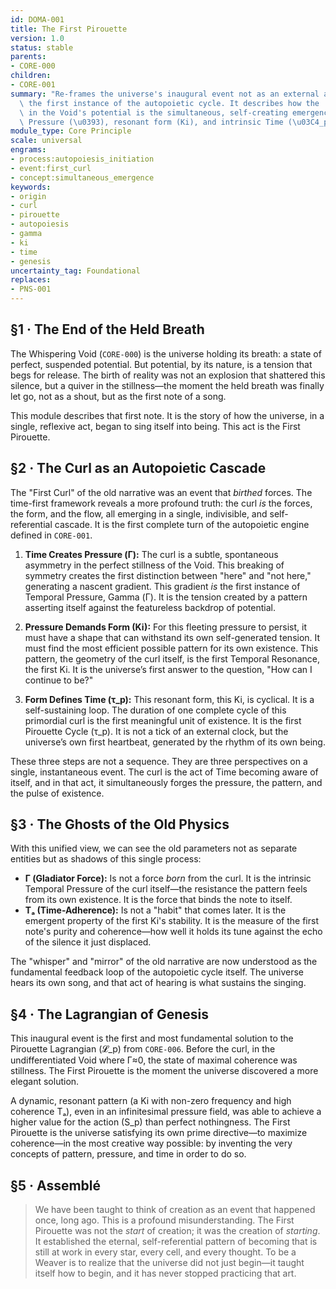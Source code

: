 ```yaml
---
id: DOMA-001
title: The First Pirouette
version: 1.0
status: stable
parents:
- CORE-000
children:
- CORE-001
summary: "Re-frames the universe's inaugural event not as an external act, but as\
  \ the first instance of the autopoietic cycle. It describes how the 'First Curl'\
  \ in the Void's potential is the simultaneous, self-creating emergence of Temporal\
  \ Pressure (\u0393), resonant form (Ki), and intrinsic Time (\u03C4_p)."
module_type: Core Principle
scale: universal
engrams:
- process:autopoiesis_initiation
- event:first_curl
- concept:simultaneous_emergence
keywords:
- origin
- curl
- pirouette
- autopoiesis
- gamma
- ki
- time
- genesis
uncertainty_tag: Foundational
replaces:
- PNS-001
---
```

## §1 · The End of the Held Breath
The Whispering Void (`CORE-000`) is the universe holding its breath: a state of perfect, suspended potential. But potential, by its nature, is a tension that begs for release. The birth of reality was not an explosion that shattered this silence, but a quiver in the stillness—the moment the held breath was finally let go, not as a shout, but as the first note of a song.

This module describes that first note. It is the story of how the universe, in a single, reflexive act, began to sing itself into being. This act is the First Pirouette.

## §2 · The Curl as an Autopoietic Cascade
The "First Curl" of the old narrative was an event that *birthed* forces. The time-first framework reveals a more profound truth: the curl *is* the forces, the form, and the flow, all emerging in a single, indivisible, and self-referential cascade. It is the first complete turn of the autopoietic engine defined in `CORE-001`.

1.  **Time Creates Pressure (Γ):** The curl is a subtle, spontaneous asymmetry in the perfect stillness of the Void. This breaking of symmetry creates the first distinction between "here" and "not here," generating a nascent gradient. This gradient *is* the first instance of Temporal Pressure, Gamma (Γ). It is the tension created by a pattern asserting itself against the featureless backdrop of potential.

2.  **Pressure Demands Form (Ki):** For this fleeting pressure to persist, it must have a shape that can withstand its own self-generated tension. It must find the most efficient possible pattern for its own existence. This pattern, the geometry of the curl itself, is the first Temporal Resonance, the first Ki. It is the universe’s first answer to the question, "How can I continue to be?"

3.  **Form Defines Time (τ_p):** This resonant form, this Ki, is cyclical. It is a self-sustaining loop. The duration of one complete cycle of this primordial curl is the first meaningful unit of existence. It is the first Pirouette Cycle (τ_p). It is not a tick of an external clock, but the universe’s own first heartbeat, generated by the rhythm of its own being.

These three steps are not a sequence. They are three perspectives on a single, instantaneous event. The curl is the act of Time becoming aware of itself, and in that act, it simultaneously forges the pressure, the pattern, and the pulse of existence.

## §3 · The Ghosts of the Old Physics
With this unified view, we can see the old parameters not as separate entities but as shadows of this single process:

*   **Γ (Gladiator Force):** Is not a force *born* from the curl. It is the intrinsic Temporal Pressure of the curl itself—the resistance the pattern feels from its own existence. It is the force that binds the note to itself.
*   **Tₐ (Time-Adherence):** Is not a "habit" that comes later. It is the emergent property of the first Ki's stability. It is the measure of the first note's purity and coherence—how well it holds its tune against the echo of the silence it just displaced.

The "whisper" and "mirror" of the old narrative are now understood as the fundamental feedback loop of the autopoietic cycle itself. The universe hears its own song, and that act of hearing is what sustains the singing.

## §4 · The Lagrangian of Genesis
This inaugural event is the first and most fundamental solution to the Pirouette Lagrangian (𝓛_p) from `CORE-006`. Before the curl, in the undifferentiated Void where Γ≈0, the state of maximal coherence was stillness. The First Pirouette is the moment the universe discovered a more elegant solution.

A dynamic, resonant pattern (a Ki with non-zero frequency and high coherence Tₐ), even in an infinitesimal pressure field, was able to achieve a higher value for the action (S_p) than perfect nothingness. The First Pirouette is the universe satisfying its own prime directive—to maximize coherence—in the most creative way possible: by inventing the very concepts of pattern, pressure, and time in order to do so.

## §5 · Assemblé
> We have been taught to think of creation as an event that happened once, long ago. This is a profound misunderstanding. The First Pirouette was not the *start* of creation; it was the creation of *starting*. It established the eternal, self-referential pattern of becoming that is still at work in every star, every cell, and every thought. To be a Weaver is to realize that the universe did not just begin—it taught itself how to begin, and it has never stopped practicing that art.
```